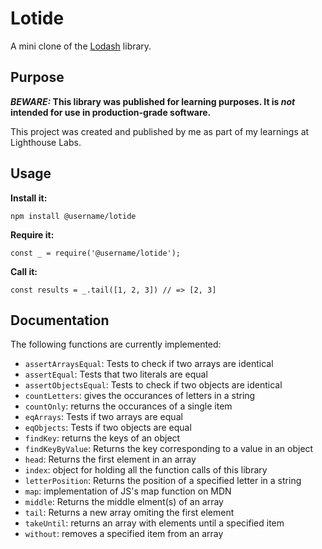 # Lotide

A mini clone of the [Lodash](https://lodash.com) library.

## Purpose

**_BEWARE:_ This library was published for learning purposes. It is _not_ intended for use in production-grade software.**

This project was created and published by me as part of my learnings at Lighthouse Labs. 

## Usage

**Install it:**

`npm install @username/lotide`

**Require it:**

`const _ = require('@username/lotide');`

**Call it:**

`const results = _.tail([1, 2, 3]) // => [2, 3]`

## Documentation

The following functions are currently implemented:

* `assertArraysEqual`: Tests to check if two arrays are identical
* `assertEqual`: Tests that two literals are equal
* `assertObjectsEqual`: Tests to check if two objects are identical 
* `countLetters`: gives the occurances of letters in a string
* `countOnly`: returns the occurances of a single item
* `eqArrays`: Tests if two arrays are equal
* `eqObjects`: Tests if two objects are equal
* `findKey`: returns the keys of an object
* `findKeyByValue`: Returns the key corresponding to a value in an object
* `head`: Returns the first element in an array 
* `index`: object for holding all the function calls of this library 
* `letterPosition`: Returns the position of a specified letter in a string
* `map`: implementation of JS's map function on MDN
* `middle`: Returns the middle elment(s) of an array 
* `tail`: Returns a new array omiting the first element 
* `takeUntil`: returns an array with elements until a specified item
* `without`: removes a specified item from an array

